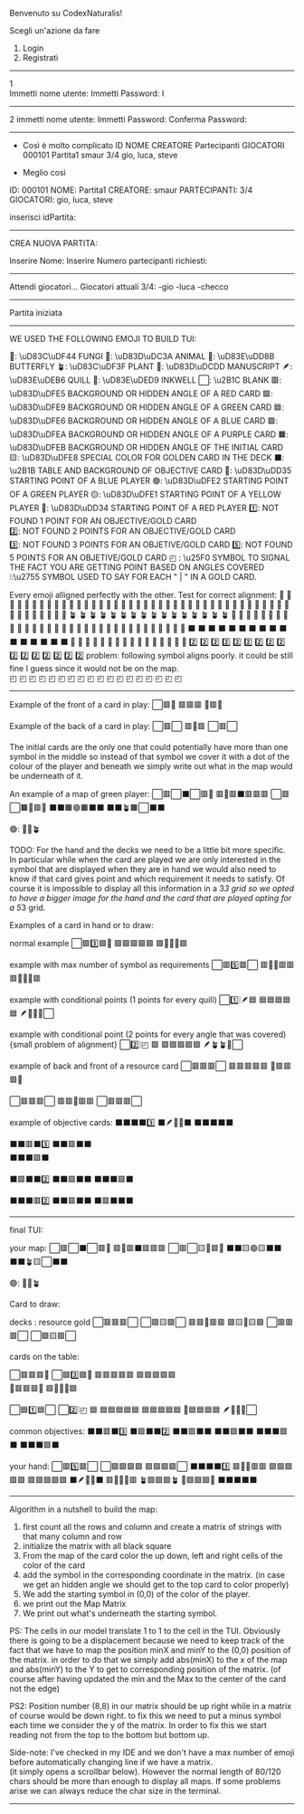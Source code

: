 Benvenuto su CodexNaturalis!

Scegli un'azione da fare
1. Login
2. Registrati

--- 
1  
Immetti nome utente: 
Immetti Password:
I

-----

2
immetti nome utente:
Immetti Password:
Conferma Password: 

------

- Così è molto complicato
ID      NOME       CREATORE   Partecipanti     GIOCATORI 
000101  Partita1    smaur      3/4              gio, luca, steve

- Meglio così

ID: 000101
NOME: Partita1
CREATORE: smaur
PARTECIPANTI: 3/4
GIOCATORI: gio, luca, steve

inserisci idPartita: 

----

CREA NUOVA PARTITA: 

Inserire Nome: 
Inserire Numero partecipanti richiesti: 

---

Attendi giocatori... 
Giocatori attuali 3/4:
    -gio
    -luca
    -checco

----

Partita iniziata

------------------------------------------------------------------------------
WE USED THE FOLLOWING EMOJI TO BUILD TUI: 

🍄: \uD83C\uDF44     FUNGI
🐺: \uD83D\uDC3A     ANIMAL
🦋: \uD83E\uDD8B     BUTTERFLY
🪴: \uD83C\uDF3F     PLANT
📝: \uD83D\uDCDD     MANUSCRIPT
🪶: \uD83E\uDEB6     QUILL
🫙: \uD83E\uDED9     INKWELL
⬜: \u2B1C           BLANK
🟥: \uD83D\uDFE5     BACKGROUND OR HIDDEN ANGLE OF A RED CARD
🟩: \uD83D\uDFE9     BACKGROUND OR HIDDEN ANGLE OF A GREEN CARD
🟦: \uD83D\uDFE6     BACKGROUND OR HIDDEN ANGLE OF A BLUE CARD
🟪: \uD83D\uDFEA     BACKGROUND OR HIDDEN ANGLE OF A PURPLE CARD
🟫: \uD83D\uDFEB      BACKGROUND OR HIDDEN ANGLE OF THE INITIAL CARD
🟨: \uD83D\uDFE8     SPECIAL COLOR FOR GOLDEN CARD IN THE DECK
⬛: \u2B1B           TABLE AND BACKGROUND OF OBJECTIVE CARD
🔵: \uD83D\uDD35     STARTING POINT OF A BLUE PLAYER
🟢: \uD83D\uDFE2     STARTING POINT OF A GREEN PLAYER
🟡: \uD83D\uDFE1     STARTING POINT OF A YELLOW PLAYER
🔴: \uD83D\uDD34     STARTING POINT OF A RED PLAYER
1️⃣: NOT FOUND        1 POINT FOR AN OBJECTIVE/GOLD CARD  
2️⃣: NOT FOUND        2 POINTS FOR AN OBJECTIVE/GOLD CARD  
3️⃣: NOT FOUND        3 POINTS FOR AN OBJETIVE/GOLD CARD
5️⃣: NOT FOUND        5 POINTS FOR AN OBJETIVE/GOLD CARD
◰ : \u25F0            SYMBOL TO SIGNAL THE FACT YOU ARE GETTING POINT BASED ON ANGLES COVERED
❕:\u2755            SYMBOL USED TO SAY FOR EACH " | " IN A GOLD CARD. 

Every emoji alligned perfectly with the other. 
Test for correct alignment: 
🍄   🍄   🍄   🍄   🍄   🍄   🍄   🍄   🍄   🍄   🍄   🍄   🍄   🍄   🍄   🍄
🐺   🐺   🐺   🐺   🐺   🐺   🐺   🐺   🐺   🐺   🐺   🐺   🐺   🐺   🐺   🐺
🦋   🦋   🦋   🦋   🦋   🦋   🦋   🦋   🦋   🦋   🦋   🦋   🦋   🦋   🦋   🦋
🪴   🪴   🪴   🪴   🪴   🪴   🪴   🪴   🪴   🪴   🪴   🪴   🪴   🪴   🪴   🪴
📝   📝   📝   📝   📝   📝   📝   📝   📝   📝   📝   📝   📝   📝   📝   📝
🫙   🫙   🫙   🫙   🫙   🫙   🫙   🫙   🫙   🫙   🫙   🫙   🫙   🫙   🫙   🫙
⬛   ⬛   ⬛   ⬛   ⬛   ⬛   ⬛   ⬛   ⬛   ⬛   ⬛   ⬛   ⬛   ⬛   ⬛   ⬛
🔴   🔴   🔴   🔴   🔴   🔴   🔴   🔴   🔴   🔴   🔴   🔴   🔴   🔴   🔴   🔴
2️⃣   2️⃣   2️⃣   2️⃣   2️⃣   2️⃣   2️⃣   2️⃣   2️⃣   2️⃣   2️⃣   2️⃣   2️⃣   2️⃣   2️⃣   2️⃣
problem: following symbol aligns poorly. it could be still fine I guess since it would not be on the map.  
◰   ◰   ◰   ◰   ◰   ◰   ◰   ◰   ◰   ◰   ◰   ◰   ◰   ◰   ◰   ◰   ◰   ◰   

-----------------------------------------------------------------------------------------

Example of the front of a card in play:
⬜🟥📝
🟥🟥🟥
🍄🟥🍄

Example of the back of a card in play:
⬜🟥⬜
🟥🍄🟥
⬜🟥⬜

The initial cards are the only one that could potentially have more than one symbol in the middle
so instead of that symbol we cover it with a dot of the colour of the player and beneath we simply
write out what in the map would be underneath of it.

An example of a map of green player:
⬜🟥⬜⬛⬜🟥📝
🟥🍄🟥⬛🟥🟥🟥
⬜🟥⬜🟫🍄🟥🍄
⬛⬛🟫🟢🟫⬛⬛
⬛⬛🪴🟫⬜⬛⬛

🟢: 🍄🦋🪴

TODO: 
For the hand and the decks we need to be a little bit more specific. In particular while when the card are played we are 
only interested in the symbol that are displayed when they are in hand we would also need to know if that card gives point
and which requirement it needs to satisfy. Of course it is impossible to display all this information in a 3*3 grid so we 
opted to have a bigger image for the hand and the card that are played opting for a 5*3 grid. 

Examples of a card in hand or to draw:

normal example
⬜🟪3️⃣🟪📝
🟪🟪🟪🟪🟪
🟪🦋🦋🦋🟪

example with max number of symbol as requirements
⬜🟥5️⃣🟥⬜
🟥🍄🍄🟥🟥
🟥🍄🍄🍄🟥

example with conditional points (1 points for every quill) 
⬜1️⃣❕🪶🟦
🟦🟦🟦🟦🟦
🪶🐺🐺🍄⬜



example with conditional point (2 points for every angle that was covered) {small problem of alignment}
⬜2️⃣❕◰ 🟩
🟩🟩🟩🟩🟩
🪶🪴🪴🍄⬜



example of back and front of a resource card
⬜🟥🟥🟥⬜
🟥🟥🟥🟥🟥
🍄🟥🟥🟥🍄


⬜🟥🟥🟥⬜
🟥🟥🍄🟥🟥
⬜🟥🟥🟥⬜

example of objective cards:
⬛⬛⬛⬛3️⃣
⬛🪶📝🫙⬛
⬛⬛⬛⬛⬛

⬛⬛🟥⬛3️⃣
⬛⬛🟥⬛⬛         
⬛⬛⬛🟩⬛         

⬛🟪⬛⬛2️⃣
⬛⬛🟪⬛⬛
⬛⬛⬛🟪⬛

⬛⬛⬛🟥2️⃣
⬛⬛🟥⬛⬛
⬛🟥⬛⬛⬛



-----------------------------------------------------------------------------------------

final TUI:

your map:
⬜🟥⬜⬛⬜🟥📝
🟥🍄🟥⬛🟥🟥🟥
⬜🟥⬜🟨🍄🟥🍄
⬛⬛🟨🟢🟨⬛⬛
⬛⬛🪴🟨⬜⬛⬛

🟢: 🍄🦋🪴

Card to draw:

decks :
resource            gold
⬜🟥🟥🟥⬜         ⬜🟪🟨🟪⬜
🟥🟥🍄🟥🟥         🟪🟨🦋🟨🟪
⬜🟥🟥🟥⬜         ⬜🟪🟨🟪⬜

cards on the table:
          
⬜🟥🟥🟥📝         ⬜🟪3️⃣🟪📝
🟥🟥🟥🟥🟥         🟪🟪🟪🟪🟪  
🍄🟥🟥🟥🍄         🟪🦋🦋🦋🟪

⬜🟦1️⃣🟦⬜         ⬜2️⃣❕◰ 🟦 
🟦🟦🟦🟦🟦         🟦🟦🟦🟦🟦
🫙🟦🟦🟦🟦         🪶🐺🐺🍄⬜

common objectives:
⬛⬛🟥⬛3️⃣         ⬛🟪⬛⬛2️⃣
⬛⬛🟥⬛⬛         ⬛⬛🟪⬛⬛
⬛⬛⬛🟩⬛         ⬛⬛⬛🟪⬛


your hand:
⬜🟥5️⃣🟥⬜         ⬜🟩🟩🟩🟩         🟪🟪🟪🟪⬜         ⬛⬛⬛⬛3️⃣
🟥🍄🍄🟥🟥         🟩🟩🟩🟩🟩         🟪🟪🟪🟪🟪         ⬛🪶📝🫙⬛
🟥🍄🍄🍄🟥         🪴🟩🟩🟩🪴         🦋🟪🟪🟪🦋         ⬛⬛⬛⬛⬛


------------------------------------------------------------------------------------

Algorithm in a nutshell to build the map: 
1) first count all the rows and column and create a matrix of strings with that many column and row 
2) initialize the matrix with all black square 
3) From the map of the card color the up down, left and right cells of the color of the card
4) add the symbol in the corresponding coordinate in the matrix.
   (in case we get an hidden angle we should get to the top card to color properly)
5) We add the starting symbol in (0,0) of the color of the player. 
6) we print out the Map Matrix
7) We print out what's underneath the starting symbol. 

PS: The cells in our model translate 1 to 1 to the cell in the TUI. 
Obviously there is going to be a displacement because we need to keep track of the fact that we have to map the position minX 
and minY to the (0,0) position of the matrix. in order to do that we simply add abs(minX) to the x of the map and abs(minY) to the Y 
to get to corresponding position of the matrix.  (of course after having updated the min and the Max to the center of the card not the edge)

PS2: Position number (8,8) in our matrix should be up right while in a matrix of course would be  down right. to fix this we need to put a minus
symbol each time we consider the y of the matrix. In order to fix this we start reading not from the top to the bottom but bottom up.  



Side-note: 
I've checked in my IDE and we don't have a max number of emoji before automatically changing line if we have a matrix.   
(it simply opens a scrollbar below). However the normal length of 80/120 chars should be more than enough to display all maps. 
If some problems arise we can always reduce the char size in the terminal.  

---------------------------------------------------------------------------------------------


